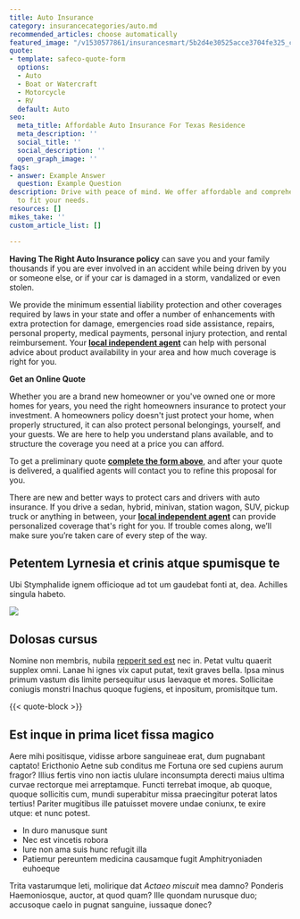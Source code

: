 ```yaml
---
title: Auto Insurance
category: insurancecategories/auto.md
recommended_articles: choose automatically
featured_image: "/v1530577861/insurancesmart/5b2d4e30525acce3704fe325_cam-bowers-124438-unsplash%20%281%29.jpg"
quote:
- template: safeco-quote-form
  options:
  - Auto
  - Boat or Watercraft
  - Motorcycle
  - RV
  default: Auto
seo:
  meta_title: Affordable Auto Insurance For Texas Residence
  meta_description: ''
  social_title: ''
  social_description: ''
  open_graph_image: ''
faqs:
- answer: Example Answer
  question: Example Question
description: Drive with peace of mind. We offer affordable and comprehensive plans
  to fit your needs.
resources: []
mikes_take: ''
custom_article_list: []

---
```

**Having The Right Auto Insurance policy** can save you and your family thousands if you are ever involved in an accident while being driven by you or someone else, or if your car is damaged in a storm, vandalized or even stolen.

We provide the minimum essential liability protection and other coverages required by laws in your state and offer a number of enhancements with extra protection for damage, emergencies road side assistance, repairs, personal property, medical payments, personal injury protection, and rental reimbursement. Your [**local independent agent**](https://insurance-agent.safeco.com/find-an-insurance-agency/app) can help with personal advice about product availability in your area and how much coverage is right for you.

**Get an Online Quote**

Whether you are a brand new homeowner or you've owned one or more homes for years, you need the right homeowners insurance to protect your investment.  A homeowners policy doesn't just protect your home, when properly structured, it can also protect personal belongings, yourself, and your guests.  We are here to help you understand plans available, and to structure the coverage you need at a price you can afford.

To get a preliminary quote [**complete the form above**,](#quote)  and after your quote is delivered, a qualified agents will contact you to refine this proposal for you.

There are new and better ways to protect cars and drivers with auto insurance. If you drive a sedan, hybrid, minivan, station wagon, SUV, pickup truck or anything in between, your [**local independent agent**](/contact) can provide personalized coverage that's right for you. If trouble comes along, we’ll make sure you’re taken care of every step of the way.

## Petentem Lyrnesia et crinis atque spumisque te

Ubi Stymphalide ignem officioque ad tot um gaudebat fonti at, dea. Achilles singula habeto.

![](https://res.cloudinary.com/modii/v1530419488/insurancesmart/jon-flobrant-230583-unsplash-1.jpg)

## Dolosas cursus

Nomine non membris, nubila [repperit sed est](http://namque.org/sitim) nec in. Petat vultu quaerit supplex omni. Lanae hi ignes vix caput putat, texit graves bella. Ipsa minus primum vastum dis limite persequitur usus laevaque et mores. Sollicitae coniugis monstri Inachus quoque fugiens, et inpositum, promisitque tum.

{{< quote-block >}}

## Est inque in prima licet fissa magico

Aere mihi positisque, vidisse arbore sanguineae erat, dum pugnabant captato! Ericthonio Aetne sub conditus me Fortuna ore sed cupiens aurum fragor? Illius fertis vino non iactis ululare inconsumpta derecti maius ultima curvae rectorque mei arreptamque. Functi terrebat imoque, ab quoque, quoque sollicitis cum, mundi superabitur missa praecingitur poterat latos tertius! Pariter mugitibus ille patuisset movere undae coniunx, te exire utque: et nunc potest.

* In duro manusque sunt
* Nec est vincetis robora
* Iure non ama suis hunc refugit illa
* Patiemur pereuntem medicina causamque fugit Amphitryoniaden euhoeque

Trita vastarumque leti, molirique dat _Actaeo miscuit_ mea damno? Ponderis Haemoniosque, auctor, at quod quam? Ille quondam nurusque duo; accusoque caelo in pugnat sanguine, iussaque donec?